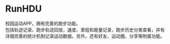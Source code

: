 # RunHDU
校园运动APP，拥有完善的跑步功能。<br>
包括轨迹记录、跑步轨迹回放，速度、里程和能量记录，跑步历史分类查看，并有详细完善的统计机制记录运动数据。另外，还有好友、运动圈、分享等附属功能。
